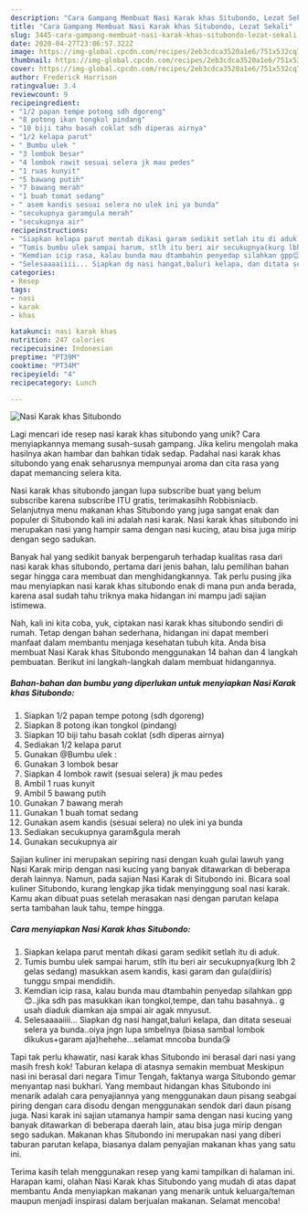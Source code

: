 ```yaml
---
description: "Cara Gampang Membuat Nasi Karak khas Situbondo, Lezat Sekali"
title: "Cara Gampang Membuat Nasi Karak khas Situbondo, Lezat Sekali"
slug: 3445-cara-gampang-membuat-nasi-karak-khas-situbondo-lezat-sekali
date: 2020-04-27T23:06:57.322Z
image: https://img-global.cpcdn.com/recipes/2eb3cdca3520a1e6/751x532cq70/nasi-karak-khas-situbondo-foto-resep-utama.jpg
thumbnail: https://img-global.cpcdn.com/recipes/2eb3cdca3520a1e6/751x532cq70/nasi-karak-khas-situbondo-foto-resep-utama.jpg
cover: https://img-global.cpcdn.com/recipes/2eb3cdca3520a1e6/751x532cq70/nasi-karak-khas-situbondo-foto-resep-utama.jpg
author: Frederick Harrison
ratingvalue: 3.4
reviewcount: 9
recipeingredient:
- "1/2 papan tempe potong sdh dgoreng"
- "8 potong ikan tongkol pindang"
- "10 biji tahu basah coklat sdh diperas airnya"
- "1/2 kelapa parut"
- " Bumbu ulek "
- "3 lombok besar"
- "4 lombok rawit sesuai selera jk mau pedes"
- "1 ruas kunyit"
- "5 bawang putih"
- "7 bawang merah"
- "1 buah tomat sedang"
- " asem kandis sesuai selera no ulek ini ya bunda"
- "secukupnya garamgula merah"
- "secukupnya air"
recipeinstructions:
- "Siapkan kelapa parut mentah dikasi garam sedikit setlah itu di aduk."
- "Tumis bumbu ulek sampai harum, stlh itu beri air secukupnya(kurg lbh 2 gelas sedang) masukkan asem kandis, kasi garam dan gula(diiris) tunggu smpai mendidih."
- "Kemdian icip rasa, kalau bunda mau dtambahin penyedap silahkan gpp😊..jika sdh pas masukkan ikan tongkol,tempe, dan tahu basahnya.. g usah diaduk diamkan aja smpai air agak mnyusut."
- "Selesaaaaiiii... Siapkan dg nasi hangat,baluri kelapa, dan ditata seseuai selera ya bunda..oiya jngn lupa smbelnya (biasa sambal lombok dikukus+garam aja)hehehe...selamat mncoba bunda😘"
categories:
- Resep
tags:
- nasi
- karak
- khas

katakunci: nasi karak khas 
nutrition: 247 calories
recipecuisine: Indonesian
preptime: "PT39M"
cooktime: "PT34M"
recipeyield: "4"
recipecategory: Lunch

---
```



![Nasi Karak khas Situbondo](https://img-global.cpcdn.com/recipes/2eb3cdca3520a1e6/751x532cq70/nasi-karak-khas-situbondo-foto-resep-utama.jpg)

Lagi mencari ide resep nasi karak khas situbondo yang unik? Cara menyiapkannya memang susah-susah gampang. Jika keliru mengolah maka hasilnya akan hambar dan bahkan tidak sedap. Padahal nasi karak khas situbondo yang enak seharusnya mempunyai aroma dan cita rasa yang dapat memancing selera kita.

Nasi karak khas situbondo jangan lupa subscribe buat yang belum subscribe karena subscribe ITU gratis, terimakasihh  Robbisniacb. Selanjutnya menu makanan khas Situbondo yang juga sangat enak dan populer di Situbondo kali ini adalah nasi karak. Nasi karak khas situbondo ini merupakan nasi yang hampir sama dengan nasi kucing, atau bisa juga mirip dengan sego sadukan.

Banyak hal yang sedikit banyak berpengaruh terhadap kualitas rasa dari nasi karak khas situbondo, pertama dari jenis bahan, lalu pemilihan bahan segar hingga cara membuat dan menghidangkannya. Tak perlu pusing jika mau menyiapkan nasi karak khas situbondo enak di mana pun anda berada, karena asal sudah tahu triknya maka hidangan ini mampu jadi sajian istimewa.


Nah, kali ini kita coba, yuk, ciptakan nasi karak khas situbondo sendiri di rumah. Tetap dengan bahan sederhana, hidangan ini dapat memberi manfaat dalam membantu menjaga kesehatan tubuh kita. Anda bisa membuat Nasi Karak khas Situbondo menggunakan 14 bahan dan 4 langkah pembuatan. Berikut ini langkah-langkah dalam membuat hidangannya.

<!--inarticleads1-->

##### Bahan-bahan dan bumbu yang diperlukan untuk menyiapkan Nasi Karak khas Situbondo:

1. Siapkan 1/2 papan tempe potong (sdh dgoreng)
1. Siapkan 8 potong ikan tongkol (pindang)
1. Siapkan 10 biji tahu basah coklat (sdh diperas airnya)
1. Sediakan 1/2 kelapa parut
1. Gunakan  @Bumbu ulek :
1. Gunakan 3 lombok besar
1. Siapkan 4 lombok rawit (sesuai selera) jk mau pedes
1. Ambil 1 ruas kunyit
1. Ambil 5 bawang putih
1. Gunakan 7 bawang merah
1. Gunakan 1 buah tomat sedang
1. Gunakan  asem kandis (sesuai selera) no ulek ini ya bunda
1. Sediakan secukupnya garam&amp;gula merah
1. Gunakan secukupnya air


Sajian kuliner ini merupakan sepiring nasi dengan kuah gulai lawuh yang Nasi Karak mirip dengan nasi kucing yang banyak ditawarkan di beberapa derah lainnya. Namun, pada sajian Nasi Karak di Situbondo ini. Bicara soal kuliner Situbondo, kurang lengkap jika tidak menyinggung soal nasi karak. Kamu akan dibuat puas setelah merasakan nasi dengan parutan kelapa serta tambahan lauk tahu, tempe hingga. 

<!--inarticleads2-->

##### Cara menyiapkan Nasi Karak khas Situbondo:

1. Siapkan kelapa parut mentah dikasi garam sedikit setlah itu di aduk.
1. Tumis bumbu ulek sampai harum, stlh itu beri air secukupnya(kurg lbh 2 gelas sedang) masukkan asem kandis, kasi garam dan gula(diiris) tunggu smpai mendidih.
1. Kemdian icip rasa, kalau bunda mau dtambahin penyedap silahkan gpp😊..jika sdh pas masukkan ikan tongkol,tempe, dan tahu basahnya.. g usah diaduk diamkan aja smpai air agak mnyusut.
1. Selesaaaaiiii... Siapkan dg nasi hangat,baluri kelapa, dan ditata seseuai selera ya bunda..oiya jngn lupa smbelnya (biasa sambal lombok dikukus+garam aja)hehehe...selamat mncoba bunda😘


Tapi tak perlu khawatir, nasi karak khas Situbondo ini berasal dari nasi yang masih fresh kok! Taburan kelapa di atasnya semakin membuat Meskipun nasi ini berasal dari negara Timur Tengah, faktanya warga Situbondo gemar menyantap nasi bukhari. Yang membaut hidangan khas Situbondo ini menarik adalah cara penyajiannya yang menggunakan daun pisang seabgai piring dengan cara disodu dengan menggunakan sendok dari daun pisang juga. Nasi karak ini sajian utamanya hampir sama dengan nasi kucing yang banyak ditawarkan di beberapa daerah lain, atau bisa juga mirip dengan sego sadukan. Makanan khas Situbondo ini merupakan nasi yang diberi taburan parutan kelapa, biasanya dalam penyajian makanan khas yang satu ini. 

Terima kasih telah menggunakan resep yang kami tampilkan di halaman ini. Harapan kami, olahan Nasi Karak khas Situbondo yang mudah di atas dapat membantu Anda menyiapkan makanan yang menarik untuk keluarga/teman maupun menjadi inspirasi dalam berjualan makanan. Selamat mencoba!
